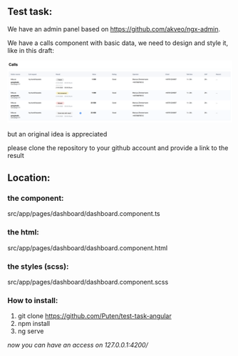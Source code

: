 ## Test task:

We have an admin panel based on https://github.com/akveo/ngx-admin.

We have a calls component with basic data, we need to design and style it, like in this draft:

![demo](src/demo.png)

but an original idea is appreciated

please clone the repository to your github account and provide a link to the result

## Location:

### the component:
src/app/pages/dashboard/dashboard.component.ts
### the html:
src/app/pages/dashboard/dashboard.component.html
### the styles (scss):
src/app/pages/dashboard/dashboard.component.scss

### How to install:

1) git clone https://github.com/Puten/test-task-angular
2) npm install
3) ng serve

_now you can have an access on 127.0.0.1:4200/_

